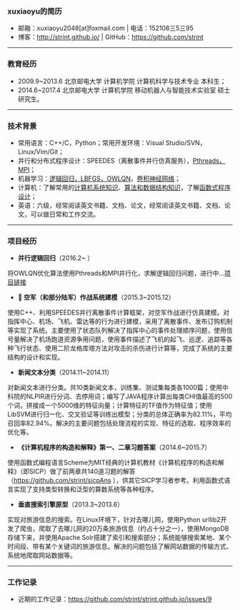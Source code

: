 ### xuxiaoyu的简历
* 邮箱：xuxiaoyu2048[at]foxmail.com | 电话：152108三5三95 
* 博客：http://strint.github.io/ | GitHub：https://github.com/strint  

---

### 教育经历
* 2009.9~2013.6 北京邮电大学 计算机学院 计算机科学与技术专业 本科生；
* 2014.6~2017.4 北京邮电大学 计算机学院 移动机器人与智能技术实验室 硕士研究生。


---

### 技术背景
* 常用语言：C++/C，Python；常用开发环境：Visual Studio/SVN，Linux/Vim/Git；
* 并行和分布式程序设计：SPEEDES（离散事件并行仿真服务），[Pthreads，MPI](https://github.com/strint/DML/tree/master/logistic_regression)；
* 机器学习：[逻辑回归，LBFGS，OWLQN](https://github.com/strint/LogisticRegression_OWLQN_Notes)，[卷积神经网络](http://blog.csdn.net/strint/article/details/44163869)；
* 计算机：了解常用的[计算机系统知识](https://github.com/strint/littleWheels/tree/master/CSAPP)、[算法和数据结构知识](https://github.com/strint/littleWheels/tree/master/AlgorithmsAndDataStructures)，了解[函数式程序设计](https://github.com/strint/sicpAns)；
* 英语：六级，经常阅读英文书籍、文档、论文，经常阅读英文书籍、文档、论文，可以做日常和工作交流。

---

### 项目经历
* **并行逻辑回归**（2016.2~ ）

将OWLQN优化算法使用Pthreads和MPI并行化，求解逻辑回归问题，进行中...[项目链接](https://github.com/strint/DML/tree/master/logistic_regression)

* **	空军（和部分陆军）作战系统建模**（2015.3~2015.12）

使用C++、利用SPEEDES并行离散事件计算框架，对空军作战进行仿真建模。对指挥中心、机场、飞机、雷达等的行为进行建模，采用了离散事件、发布订购机制等实现了系统。主要使用了状态队列解决了指挥中心的事件处理顺序问题，使用信号量解决了机场跑道资源争用问题，使用事件描述了飞机的起飞、巡逻、追踪等各种飞行状态、使用二阶龙格库塔方法对攻击的杀伤进行计算等，完成了系统的主要结构的设计和实现。

* **新闻文本分类**（2014.11~2014.11）

对新闻文本进行分类。共10类新闻文本，训练集、测试集每类各1000篇；使用中科院的NLPIR进行分词、去停用词；编写了JAVA程序计算出每类CHI值最高的500个词，拼接成一个5000维的特征向量；计算特征的TF值作为特征值；使用LibSVM进行归一化、交叉验证等训练出模型；分类的总体正确率为82.11%，平均召回率82.94%。解决的主要问题包括处理流程的实现、特征的选取、程序效率的优化等。

* **《计算机程序的构造和解释》第一、二章习题答案**（2014.6~2015.7）

使用函数式编程语言Scheme为MIT经典的计算机教材《计算机程序的构造和解释》（即SICP）做了前两章共140道习题的解答（https://github.com/strint/sicpAns ），供其它SICP学习者参考。利用函数式语言实现了支持类型转换和泛型的算数系统等各种程序。

* **垂直搜索引擎原型**（2013.3~2013.6）

实现对旅游信息的搜索。在Linux环境下，针对去哪儿网，使用Python urllib2开发了爬虫，爬取了去哪儿网的20万条旅游信息（约占十分之一），使用MongoDB存储下来，并使用Apache Solr搭建了索引和搜索部分；系统能够搜索某地、某个时间段、带有某个关键词的旅游信息。解决的问题包括了解网站数据的传输方式、系统地爬取网站数据等。

---

### 工作记录
* 近期的工作记录：https://github.com/strint/strint.github.io/issues/9

